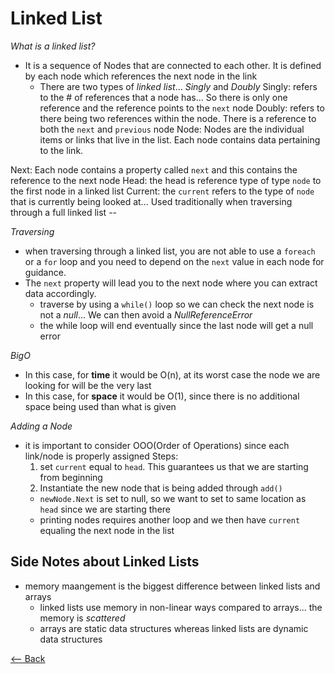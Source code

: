 # Linked List
*What is a linked list?* 
- It is a sequence of Nodes that are connected to each other. It is defined by each node which references the next node in the link
    - There are two types of *linked list*... *Singly* and *Doubly*
Singly: refers to the # of references that a node has... So there is only one reference and the reference points to the `next` node
Doubly: refers to there being two references within the node. There is a reference to both the `next` and `previous` node
Node: Nodes are the individual items or links that live in the list. Each node contains data pertaining to the link.

Next: Each node contains a property called `next` and this contains the reference to the next node
Head: the head is reference type of type `node` to the first node in a linked list
Current: the `current` refers to the type of `node` that is currently being looked at... Used traditionally when traversing through a full linked list -- 

*Traversing*
- when traversing through a linked list, you are not able to use a `foreach` or a `for` loop and you need to depend on the `next` value in each node for guidance.
- The `next` property will lead you to the next node where you can extract data accordingly.
    - traverse by using a `while()` loop so we can check the next node is not a *null*... We can then avoid a *NullReferenceError*
    - the while loop will end eventually since the last node will get a null error

*BigO*
- In this case, for **time** it would be O(n), at its worst case the node we are looking for will be the very last
- In this case, for **space** it would be O(1), since there is no additional space being used than what is given

*Adding a Node*
- it is important to consider OOO(Order of Operations) since each link/node is properly assigned
Steps:
    1. set `current` equal to `head`. This guarantees us that we are starting from beginning
    2. Instantiate the new node that is being added through `add()`
    - `newNode.Next` is set to null, so we want to set to same location as `head` since we are starting there
    - printing nodes requires another loop and we then have `current` equaling the next node in the list

## Side Notes about Linked Lists
- memory maangement is the biggest difference between linked lists and arrays
    - linked lists use memory in non-linear ways compared to arrays... the memory is *scattered*
    - arrays are static data structures whereas linked lists are dynamic data structures
    
[<-- Back](README.md)